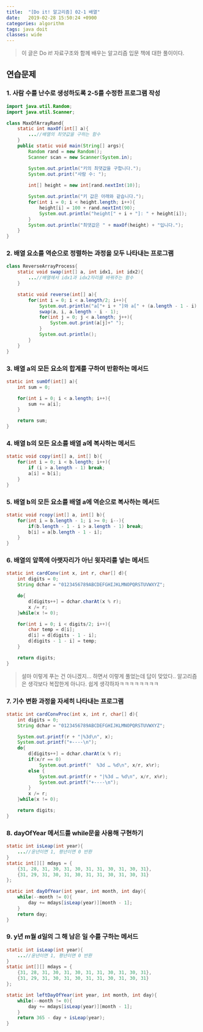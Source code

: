 ```yaml
---
title:  "[Do it! 알고리즘] 02-1 배열"
date:   2019-02-28 15:50:24 +0900
categories: algorithm
tags: java doit
classes: wide
---
```


> 이 글은 Do it! 자료구조와 함께 배우는 알고리즘 입문 책에 대한 풀이이다.

## 연습문제 

### 1. 사람 수를 난수로 생성하도록 2-5를 수정한 프로그램 작성

```java
import java.util.Random;
import java.util.Scanner;

class MaxOfArrayRand{
	static int maxOf(int[] a){
		...//배열의 최댓값을 구하는 함수
	}
	public static void main(String[] args){
		Random rand = new Random();
		Scanner scan = new Scanner(System.in);

		System.out.println("키의 최댓값을 구합니다.");
		System.out.print("사람 수: ");
		
		int[] height = new int[rand.nextInt(10)];

		System.out.println("키 값은 아래와 같습니다.");
		for(int i = 0; i < height.length; i++){
			height[i] = 100 + rand.nextInt(90);
			System.out.println("height[" + i + "]: " + height[i]);
		}
		System.out.println("최댓값은 " + maxOf(height) + "입니다.");
	}
}
```

### 2. 배열 요소를 역순으로 정렬하는 과정을 모두 나타내는 프로그램

```java
class ReverseArrayProcess{
	static void swap(int[] a, int idx1, int idx2){
		...//배열에서 idx1과 idx2자리를 바꿔주는 함수
	}

	static void reverse(int[] a){
		for(int i = 0; i < a.length/2; i++){
			System.out.println("a["+ i + "]와 a[" + (a.length - 1 - i) + "]를 교환합니다.");
			swap(a, i, a.length - i - 1);
			for(int j = 0; j < a.length; j++){
				System.out.print(a[j]+" ");
			}
			System.out.println();
		}
	}
}
```

### 3. 배열 a의 모든 요소의 합계를 구하여 반환하는 메서드

```java
static int sumOf(int[] a){
	int sum = 0;

	for(int i = 0; i < a.length; i++){
		sum += a[i];
	}

	return sum;
}
```

### 4. 배열 b의 모든 요소를 배열 a에 복사하는 메서드

```java
static void copy(int[] a, int[] b){
	for(int i = 0; i < b.length; i++){
		if (i > a.length - 1) break;
		a[i] = b[i];
	}
}
```

### 5. 배열 b의 모든 요소를 배열 a에 역순으로 복사하는 메서드

```java
static void rcopy(int[] a, int[] b){
	for(int i = b.length - 1; i >= 0; i--){
		if(b.length - 1 - i > a.length - 1) break;
		b[i] = a[b.length - 1 - i];
	}
}
```

### 6. 배열의 앞쪽에 아랫자리가 아닌 윗자리를 넣는 메서드

```java
static int cardConv(int x, int r, char[] d){
	int digits = 0;
	String dchar = "0123456789ABCDEFGHIJKLMNOPQRSTUVWXYZ";

	do{
		d[digits++] = dchar.charAt(x % r);
		x /= r;
	}while(x != 0);

	for(int i = 0; i < digits/2; i++){
		char temp = d[i];
		d[i] = d[digits - 1 - i];
		d[digits - 1 - i] = temp;
	}

	return digits;
}
```

> 설마 이렇게 푸는 건 아니겠지... 하면서 이렇게 풀었는데 답이 맞았다..
알고리즘은 생각보다 복잡한게 아니다. 쉽게 생각하자ㅋㅋㅋㅋㅋㅋㅋㅋ

### 7. 기수 변환 과정을 자세히 나타내는 프로그램

```java
static int cardConvProc(int x, int r, char[] d){
	int digits = 0;
	String dchar = "0123456789ABCDEFGHIJKLMNOPQRSTUVWXYZ";

	System.out.printf(r + "|%3d\n", x);
	System.out.printf("+----\n");
	do{
		d[digits++] = dchar.charAt(x % r);
		if(x/r == 0)
			System.out.printf("  %3d … %d\n", x/r, x%r);
		else {
			System.out.printf(r + "|%3d … %d\n", x/r, x%r);
			System.out.printf("+----\n");
		}
		x /= r;
	}while(x != 0);

	return digits;
}
```

### 8. dayOfYear 메서드를 while문을 사용해 구현하기

```java
static int isLeap(int year){
	...//윤년이면 1, 평년이면 0 반환
}
static int[][] mdays = {
	{31, 28, 31, 30, 31, 30, 31, 31, 30, 31, 30, 31},
	{31, 29, 31, 30, 31, 30, 31, 31, 30, 31, 30, 31}
};

static int dayOfYear(int year, int month, int day){
	while(--month != 0){
		day += mdays[isLeap(year)][month - 1];
	}
	return day;
}
```

### 9. y년 m월 d일의 그 해 남은 일 수를 구하는 메서드

```java
static int isLeap(int year){
	...//윤년이면 1, 평년이면 0 반환
}
static int[][] mdays = {
	{31, 28, 31, 30, 31, 30, 31, 31, 30, 31, 30, 31},
	{31, 29, 31, 30, 31, 30, 31, 31, 30, 31, 30, 31}
};

static int leftDayOfYear(int year, int month, int day){
	while(--month != 0){
		day += mdays[isLeap(year)][month - 1];
	}
	return 365 - day + isLeap(year);
}
```